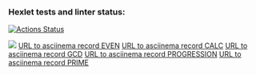 ### Hexlet tests and linter status:
[![Actions Status](https://github.com/ConstableFraser/python-project-lvl1/workflows/hexlet-check/badge.svg)](https://github.com/ConstableFraser/python-project-lvl1/actions)

<a href="https://codeclimate.com/github/codeclimate/codeclimate/maintainability"><img src="https://api.codeclimate.com/v1/badges/a99a88d28ad37a79dbf6/maintainability" /></a>
<a href="https://asciinema.org/a/XT8f7BazCtL9yf3T3vsPQeNFA">URL to asciinema record EVEN</a>
<a href="https://asciinema.org/a/K6zKeYOIQsHen6gCGlAHe76TT">URL to asciinema record CALC</a>
<a href="https://asciinema.org/a/20pl0C32tZuRY6yxFR0JbV3RE">URL to asciinema record GCD</a>
<a href="https://asciinema.org/a/7zj56Za4VJfxP27XkTwDXW3SU">URL to asciinema record PROGRESSION</a>
<a href="https://asciinema.org/a/inLksrrrwTYA6jaqdeaFHqIw8">URL to asciinema record PRIME</a>

